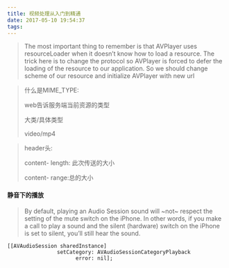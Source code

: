 ```yaml
---
title: 视频处理从入门到精通
date: 2017-05-10 19:54:37
tags:
---
```


> The most important thing to remember is that AVPlayer uses resourceLoader when it doesn’t know how to load a resource. The trick here is to change the protocol so AVPlayer is forced to defer the loading of the resource to our application. So we should change scheme of our resource and initialize AVPlayer with new url





> 什么是MIME_TYPE: 
>
> web告诉服务端当前资源的类型
>
> 大类/具体类型
>
> video/mp4



> header头: 
>
> content- length: 此次传送的大小
>
> content- range:总的大小



#### 静音下的播放

> By default, playing an Audio Session sound will ~not~ respect the setting of the mute switch on the iPhone. In other words, if you make a call to play a sound and the silent (hardware) switch on the iPhone is set to silent, you’ll still hear the sound.



```
[[AVAudioSession sharedInstance]
                setCategory: AVAudioSessionCategoryPlayback
                      error: nil];
```